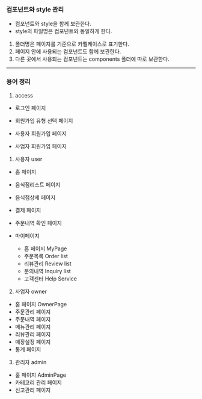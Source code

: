 ### 컴포넌트와 style 관리

- 컴포넌트와 style을 함께 보관한다.
- style의 파일명은 컴포넌트와 동일하게 한다.

1. 폴더명은 페이지를 기준으로 카멜케이스로 표기한다.
1. 페이지 안에 사용되는 컴포넌트도 함께 보관한다.
1. 다른 곳에서 사용되는 컴포넌트는 components 폴더에 따로 보관한다.

---

### 용어 정리

1. access

- 로그인 페이지

- 회원가입 유형 선택 페이지
- 사용자 회원가입 페이지
- 사업자 회원가입 페이지

1. 사용자 user

- 홈 페이지
- 음식점리스트 페이지
- 음식점상세 페이지
- 결제 페이지
- 주문내역 확인 페이지

- 마이페이지
  - 홈 페이지 MyPage
  - 주문목록 Order list
  - 리뷰관리 Review list
  - 문의내역 Inquiry list
  - 고객센터 Help Service

2. 사업자 owner

- 홈 페이지 OwnerPage
- 주문관리 페이지
- 주문내역 페이지
- 메뉴관리 페이지
- 리뷰관리 페이지
- 매장설정 페이지
- 통계 페이지

3. 관리자 admin

- 홈 페이지 AdminPage
- 카테고리 관리 페이지
- 신고관리 페이지
